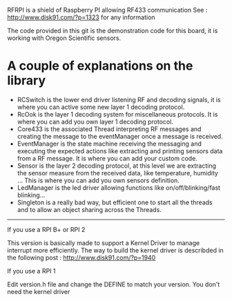 RFRPI is a shield of Raspberry PI allowing RF433 communication
See : http://www.disk91.com/?p=1323 for any information

The code provided in this git is the demonstration code for this board, it is working with 
Oregon Scientific sensors.

# A couple of explanations on the library

- RCSwitch is the lower end driver listening RF and decoding signals, it is where you can active some new layer 1 decoding protocol.
- RcOok is the layer 1 decoding system for miscellaneous protocols. It is where you can add you own layer 1 decoding protocol.
 - Core433 is the associated Thread interpreting RF messages and creating the message to the eventManager once a message is received.
- EventManager is the state machine receiving the messaging and executing the expected actions like extracting and printing sensors data from a RF message. It is where you can add your custom code.
- Sensor is the layer 2 decoding protocol, at this level we are extracting the sensor measure from the received data, like temperature, humidity … This is where you can add you own sensors definition.
-  LedManager is the led driver allowing functions like on/off/blinking/fast blinking…
- Singleton is a really bad way, but efficient one to start all the threads and to allow an object sharing across the Threads.

---

If you use a RPI B+ or RPI 2

This version is basically made to support a Kernel Driver to manage interrupt more efficiently. The way to build the kernel driver is describded in the following
post : http://www.disk91.com/?p=1940 

If you use a RPI 1

Edit version.h file and change the DEFINE to match your version. You don't need the kernel driver
